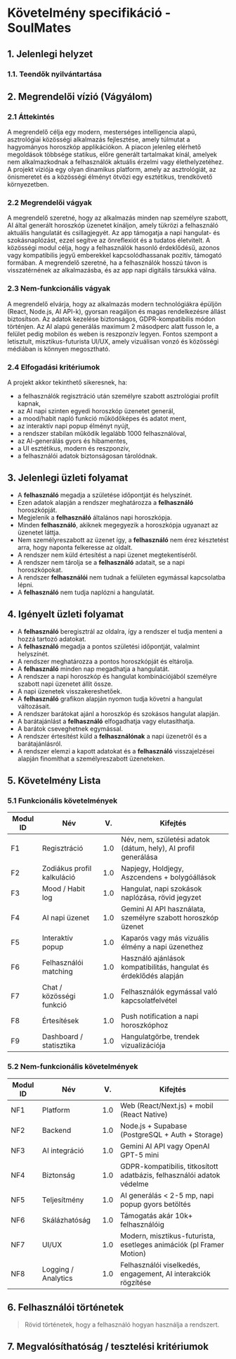 # Követelmény specifikáció - SoulMates

## 1. Jelenlegi helyzet

### 1.1. Teendők nyilvántartása

## 2. Megrendelői vízió (Vágyálom)

### 2.1 Áttekintés

A megrendelő célja egy modern, mesterséges intelligencia alapú, asztrológiai közösségi alkalmazás fejlesztése, amely túlmutat a hagyományos horoszkóp applikációkon.
A piacon jelenleg elérhető megoldások többsége statikus, előre generált tartalmakat kínál, amelyek nem alkalmazkodnak a felhasználók aktuális érzelmi vagy élethelyzetéhez.
A projekt víziója egy olyan dinamikus platform, amely az asztrológiát, az önismeretet és a közösségi élményt ötvözi egy esztétikus, trendkövető környezetben.

### 2.2 Megrendelői vágyak

A megrendelő szeretné, hogy az alkalmazás minden nap személyre szabott, AI által generált horoszkóp üzenetet kínáljon, amely tükrözi a felhasználó aktuális hangulatát és csillagjegyét.
Az app támogatja a napi hangulat- és szokásnaplózást, ezzel segítve az önreflexiót és a tudatos életvitelt.
A közösségi modul célja, hogy a felhasználók hasonló érdeklődésű, azonos vagy kompatibilis jegyű emberekkel kapcsolódhassanak pozitív, támogató formában.
A megrendelő szeretné, ha a felhasználók hosszú távon is visszatérnének az alkalmazásba, és az app napi digitális társukká válna.

### 2.3 Nem-funkcionális vágyak

A megrendelő elvárja, hogy az alkalmazás modern technológiákra épüljön (React, Node.js, AI API-k), gyorsan reagáljon és magas rendelkezésre állást biztosítson.
Az adatok kezelése biztonságos, GDPR-kompatibilis módon történjen.
Az AI alapú generálás maximum 2 másodperc alatt fusson le, a felület pedig mobilon és weben is reszponzív legyen.
Fontos szempont a letisztult, misztikus-futurista UI/UX, amely vizuálisan vonzó és közösségi médiában is könnyen megosztható.

### 2.4 Elfogadási kritériumok

A projekt akkor tekinthető sikeresnek, ha:
- a felhasználók regisztráció után személyre szabott asztrológiai profilt kapnak,
- az AI napi szinten egyedi horoszkóp üzenetet generál,
- a mood/habit napló funkció működőképes és adatot ment,
- az interaktív napi popup élményt nyújt,
- a rendszer stabilan működik legalább 1000 felhasználóval,
- az AI-generálás gyors és hibamentes,
- a UI esztétikus, modern és reszponzív,
- a felhasználói adatok biztonságosan tárolódnak.

## 3. Jelenlegi üzleti folyamat

- A **felhasználó** megadja a születése időpontját és helyszínét.
- Ezen adatok alapján a rendszer meghatározza a **felhasználó** horoszkópját.
- Megjelenik a **felhasználó** általános napi horoszkópja.
- Minden **felhasználó**, akiknek megegyezik a horoszkópja ugyanazt az üzenetet láttja. 
- Nem személyreszabott az üzenet így, a **felhasználó** nem érez késztetést arra, hogy naponta felkeresse az oldalt.
- A rendszer nem küld értesítést a napi üzenet megtekentíséről.
- A rendszer nem tárolja se a **felhasználó** adatait, se a napi horoszkópokat.
- A rendszer **felhasználói** nem tudnak a felületen egymással kapcsolatba lépni.
- A **felhasználó** nem tudja naplózni a hangulatát.

## 4. Igényelt üzleti folyamat

- A **felhasználó** beregisztrál az oldalra, így a rendszer el tudja menteni a hozzá tartozó adatokat.
- A **felhasználó** megadja a pontos születési időpontját, valalmint helyszínét.
- A rendszer meghatározza a pontos horoszkópját és eltárolja.
- A **felhasználó** minden nap megadhatja a hangulatát.
- A rendszer a napi horoszkóp és hangulat kombinációjából személyre szabott napi üzenetet állít össze.
- A napi üzenetek visszakereshetőek.
- A **felhasználó** grafikon alapján nyomon tudja követni a hangulat változásait.
- A rendszer barátokat ajánl a horoszkóp és szokásos hangulat alapján.
- A barátajánlást a **felhasználó** elfogadhatja vagy elutasíthatja.
- A barátok cseveghetnek egymással.
- A rendszer értesítést küld a **felhasználónak** a napi üzenetről és a barátajánlásról.
- A rendszer elemzi a kapott adatokat és a **felhasználó** visszajelzései alapján finomíthat a személyreszabott üzeneteken.

## 5. Követelmény Lista

### 5.1 Funkcionális követelmények

| Modul ID | Név | V. | Kifejtés |
|-----------|-----|---|-----------|
| F1 | Regisztráció | 1.0 | Név, nem, születési adatok (dátum, hely), AI profil generálása |
| F2 | Zodiákus profil kalkuláció | 1.0 | Napjegy, Holdjegy, Aszcendens + bolygóállások |
| F3 | Mood / Habit log | 1.0 | Hangulat, napi szokások naplózása, rövid jegyzet |
| F4 | AI napi üzenet | 1.0 | Gemini AI API használata, személyre szabott horoszkóp üzenet |
| F5 | Interaktív popup | 1.0 | Kaparós vagy más vizuális élmény a napi üzenethez |
| F6 | Felhasználói matching | 1.0 | Használó ajánlások kompatibilitás, hangulat és érdeklődés alapján |
| F7 | Chat / közösségi funkció | 1.0 | Felhasználók egymással való kapcsolatfelvétel |
| F8 | Értesítések | 1.0 | Push notification a napi horoszkóphoz |
| F9 | Dashboard / statisztika | 1.0 | Hangulatgörbe, trendek vizualizációja |

### 5.2 Nem-funkcionális követelmények

| Modul ID | Név | V. | Kifejtés |
|-----------|-----|---|-----------|
| NF1 | Platform | 1.0 | Web (React/Next.js) + mobil (React Native) |
| NF2 | Backend | 1.0 | Node.js + Supabase (PostgreSQL + Auth + Storage) |
| NF3 | AI integráció | 1.0 | Gemini AI API vagy OpenAI GPT-5 mini |
| NF4 | Biztonság | 1.0 | GDPR-kompatibilis, titkosított adatbázis, felhasználói adatok védelme |
| NF5 | Teljesítmény | 1.0 | AI generálás < 2-5 mp, napi popup gyors betöltés |
| NF6 | Skálázhatóság | 1.0 | Támogatás akár 10k+ felhasználóig |
| NF7 | UI/UX | 1.0 | Modern, misztikus-futurista, esetleges animációk (pl Framer Motion) |
| NF8 | Logging / Analytics | 1.0 | Felhasználói viselkedés, engagement, AI interakciók rögzítése |

## 6. Felhasználói történetek

> Rövid történetek, hogy a felhasználó hogyan használja a rendszert.

## 7. Megvalósíthatóság / tesztelési kritériumok
